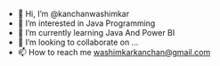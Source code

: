 - 👋 Hi, I’m @kanchanwashimkar
- 👀 I’m interested in Java Programming
- 🌱 I’m currently learning Java And Power BI
- 💞️ I’m looking to collaborate on ...
- 📫 How to reach me washimkarkanchan@gmail.com

<!---
kanchanwashimkar/kanchanwashimkar is a ✨ special ✨ repository because its `README.md` (this file) appears on your GitHub profile.
You can click the Preview link to take a look at your changes.
--->
